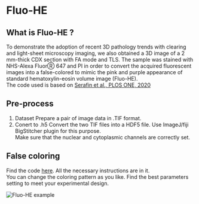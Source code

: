 # Fluo-HE
## What is Fluo-HE ?
To demonstrate the adoption of recent 3D pathology trends with clearing and light-sheet microscopy imaging, we also obtained a 3D image of a 2 mm-thick CDX section with FA mode and TLS. The sample was stained with NHS-Alexa FluorⓇ 647 and PI in order to convert the acquired fluorescent images into a false-colored to mimic the pink and purple appearance of standard hematoxylin-eosin volume image (Fluo-HE).  
The code used is based on [Serafin et al., PLOS ONE, 2020](https://doi.org/10.1371/journal.pone.0233198)

## Pre-process
1. Dataset
Prepare a pair of image data in .TIF format.
2. Conert to .h5
Convert the two TIF files into a HDF5 file. Use ImageJ/fiji BigStitcher plugin for this purpose.  
Make sure that the nuclear and cytoplasmic channels are correctly set. 

## False coloring
Find the code [here](https://github.com/dbsb-juntendo/descSPIM/blob/main/DOCs/codes/DBSB_Fluo-HE.ipynb). All the necessary instructions are in it.  
You can change the coloring pattern as you like. Find the best parameters setting to meet your experimental design.

![Fluo-HE example](https://github.com/dbsb-juntendo/descSPIM/releases/download/v1.0.0/Fluo-HE.tif)





